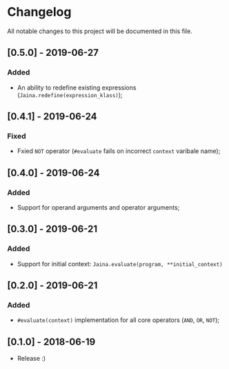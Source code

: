 # Changelog
All notable changes to this project will be documented in this file.

## [0.5.0] - 2019-06-27
### Added
- An ability to redefine existing expressions (`Jaina.redefine(expression_klass)`);

## [0.4.1] - 2019-06-24
### Fixed
- Fxied `NOT` operator (`#evaluate` fails on incorrect `context` varibale name);

## [0.4.0] - 2019-06-24
### Added
- Support for operand arguments and operator arguments;

## [0.3.0] - 2019-06-21
### Added
- Support for initial context: `Jaina.evaluate(program, **initial_context)`

## [0.2.0] - 2019-06-21
### Added
- `#evaluate(context)` implementation for all core operators (`AND`, `OR`, `NOT`);

## [0.1.0] - 2018-06-19
- Release :)
